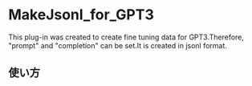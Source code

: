 # MakeJsonl_for_GPT3
This plug-in was created to create fine tuning data for GPT3.Therefore, "prompt" and "completion" can be set.It is created in jsonl format.

## 使い方
